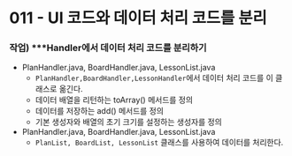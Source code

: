 # 011 - UI 코드와 데이터 처리 코드를 분리


### 작업) ***Handler에서 데이터 처리 코드를 분리하기

- PlanHandler.java, BoardHandler.java, LessonList.java
    - `PlanHandler,BoardHandler,LessonHandler`에서 데이터 처리 코드를 이 클래스로 옮긴다.
    - 데이터 배열을 리턴하는 toArray() 메서드를 정의
    - 데이터를 저장하는 add() 메서드를 정의
    - 기본 생성자와 배열의 초기 크기를 설정하는 생성자를 정의  
- PlanHandler.java, BoardHandler.java, LessonList.java
    - `PlanList, BoardList, LessonList` 클래스를 사용하여 데이터를 처리한다.

